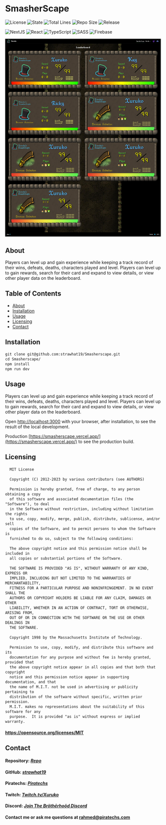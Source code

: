 # SmasherScape

![License](https://img.shields.io/github/license/strawhat19/Smasherscape)
![State](https://img.shields.io/github/deployments/strawhat19/Smasherscape/Production)
![Total Lines](https://img.shields.io/tokei/lines/github/strawhat19/Smasherscape)
![Repo Size](https://img.shields.io/github/repo-size/strawhat19/Smasherscape)
![Release](https://img.shields.io/github/release/strawhat19/Smasherscape)

![NextJS](https://img.shields.io/badge/next.js-000000?style=for-the-badge&logo=nextdotjs&logoColor=white)
![React](https://img.shields.io/badge/react-%2320232a.svg?style=for-the-badge&logo=react&logoColor=%2361DAFB)
![TypeScript](https://img.shields.io/badge/typescript-%23007ACC.svg?style=for-the-badge&logo=typescript&logoColor=white)
![SASS](https://img.shields.io/badge/SASS-hotpink.svg?style=for-the-badge&logo=SASS&logoColor=white)
![Firebase](https://img.shields.io/badge/Firebase-039BE5?style=for-the-badge&logo=Firebase&logoColor=white)

![Screenshot of SmasherScape](./assets/smasherscape/SmasherScapeOSRS.jpg)

## About
Players can level up and gain experience while keeping a track record of their wins, defeats, deaths, characters played and level. Players can level up to gain rewards, search for their card and expand to view details, or view other player data on the leaderboard.

## Table of Contents  
* [About](#about)
* [Installation](#installation)
* [Usage](#usage)
* [Licensing](#licensing)
* [Contact](#contact)

## Installation
```
git clone git@github.com:strawhat19/Smasherscape.git
cd Smasherscape/
npm install
npm run dev
```

## Usage
Players can level up and gain experience while keeping a track record of their wins, defeats, deaths, characters played and level. Players can level up to gain rewards, search for their card and expand to view details, or view other player data on the leaderboard.

Open [http://localhost:3000](http://localhost:3000) with your browser, after installation, to see the result of the local development.

Production [https://smasherscape.vercel.app/](https://smasherscape.vercel.app/) to see the production build.

## Licensing
#### 
      MIT License

      Copyright (C) 2012-2023 by various contributors (see AUTHORS)

      Permission is hereby granted, free of charge, to any person obtaining a copy
      of this software and associated documentation files (the "Software"), to deal
      in the Software without restriction, including without limitation the rights
      to use, copy, modify, merge, publish, distribute, sublicense, and/or sell
      copies of the Software, and to permit persons to whom the Software is
      furnished to do so, subject to the following conditions:

      The above copyright notice and this permission notice shall be included in
      all copies or substantial portions of the Software.

      THE SOFTWARE IS PROVIDED "AS IS", WITHOUT WARRANTY OF ANY KIND, EXPRESS OR
      IMPLIED, INCLUDING BUT NOT LIMITED TO THE WARRANTIES OF MERCHANTABILITY,
      FITNESS FOR A PARTICULAR PURPOSE AND NONINFRINGEMENT. IN NO EVENT SHALL THE
      AUTHORS OR COPYRIGHT HOLDERS BE LIABLE FOR ANY CLAIM, DAMAGES OR OTHER
      LIABILITY, WHETHER IN AN ACTION OF CONTRACT, TORT OR OTHERWISE, ARISING FROM,
      OUT OF OR IN CONNECTION WITH THE SOFTWARE OR THE USE OR OTHER DEALINGS IN
      THE SOFTWARE.
      
      Copyright 1998 by the Massachusetts Institute of Technology.

      Permission to use, copy, modify, and distribute this software and its
      documentation for any purpose and without fee is hereby granted, provided that
      the above copyright notice appear in all copies and that both that copyright
      notice and this permission notice appear in supporting documentation, and that
      the name of M.I.T. not be used in advertising or publicity pertaining to
      distribution of the software without specific, written prior permission.
      M.I.T. makes no representations about the suitability of this software for any
      purpose.  It is provided "as is" without express or implied warranty.
#### https://opensource.org/licenses/MIT

## Contact
#### Repository: [*Repo*](https://github.com/strawhat19/Smasherscape)
#### GitHub: [*strawhat19*](https://github.com/strawhat19)
#### Piratechs: [*Piratechs*](https://piratechs.com/)
#### Twitch: [*Twitch.tv/Xuruko*](https://www.twitch.tv/xuruko)
#### Discord: [*Join The Bröthērhoöd Discord*](https://discord.gg/FUXbKfGs29)
#### Contact me or ask me questions at [rahmed@piratechs.com](mailto:rahmed@piratechs.com)